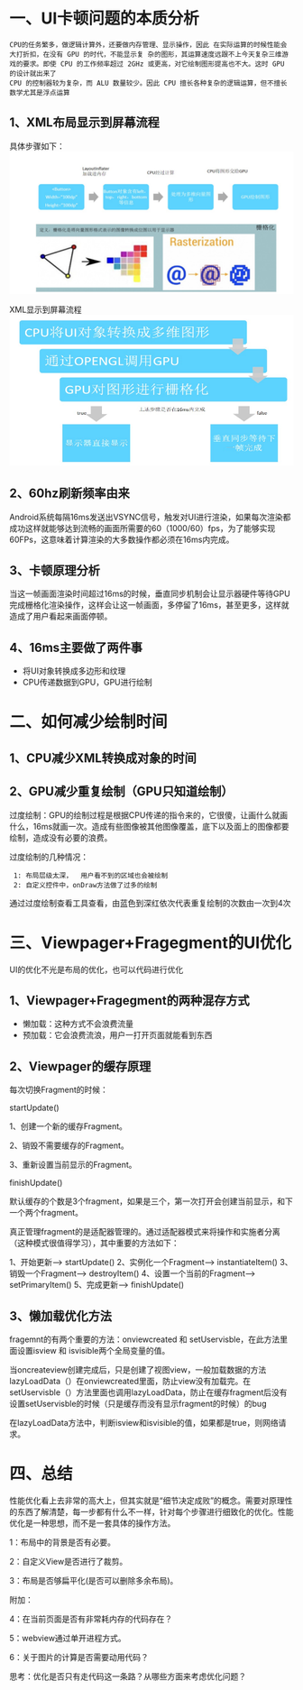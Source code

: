# 一、UI卡顿问题的本质分析
    CPU的任务繁多，做逻辑计算外，还要做内存管理、显示操作，因此 在实际运算的时候性能会大打折扣，在没有 GPU 的时代，不能显示复 杂的图形，其运算速度远跟不上今天复杂三维游戏的要求。即使 CPU 的工作频率超过 2GHz 或更高，对它绘制图形提高也不大。这时 GPU 的设计就出来了 
    CPU 的控制器较为复杂，而 ALU 数量较少。因此 CPU 擅长各种复杂的逻辑运算，但不擅长数学尤其是浮点运算
    
## 1、XML布局显示到屏幕流程
具体步骤如下：
![xml加载步骤](https://github.com/h616016784/android_qesAndSumUp/blob/master/vippic/xml%E5%8A%A0%E8%BD%BD%E5%B8%83%E5%B1%80.jpg)

XML显示到屏幕流程
![xml布局显示到屏幕流程](https://github.com/h616016784/android_qesAndSumUp/blob/master/vippic/xml%E5%B8%83%E5%B1%80%E5%8A%A0%E8%BD%BD2.jpg)

## 2、60hz刷新频率由来
Android系统每隔16ms发送出VSYNC信号，触发对UI进行渲染，如果每次渲染都成功这样就能够达到流畅的画面所需要的60（1000/60）fps，为了能够实现60FPs，这意味着计算渲染的大多数操作都必须在16ms内完成。

## 3、卡顿原理分析
当这一帧画面渲染时间超过16ms的时候，垂直同步机制会让显示器硬件等待GPU完成栅格化渲染操作，这样会让这一帧画面，多停留了16ms，甚至更多，这样就造成了用户看起来画面停顿。

## 4、16ms主要做了两件事
- 将UI对象转换成多边形和纹理
- CPU传递数据到GPU，GPU进行绘制

# 二、如何减少绘制时间
## 1、CPU减少XML转换成对象的时间

## 2、GPU减少重复绘制（GPU只知道绘制）
   过度绘制：GPU的绘制过程是根据CPU传递的指令来的，它很傻，让画什么就画什么，16ms就画一次。造成有些图像被其他图像覆盖，底下以及面上的图像都要绘制，造成没有必要的浪费。
   
   过度绘制的几种情况：
     
     1: 布局层级太深，  用户看不到的区域也会被绘制
     2: 自定义控件中，onDraw方法做了过多的绘制
   通过过度绘制查看工具查看，由蓝色到深红依次代表重复绘制的次数由一次到4次

# 三、Viewpager+Fragegment的UI优化
UI的优化不光是布局的优化，也可以代码进行优化
## 1、Viewpager+Fragegment的两种混存方式
 - 懒加载：这种方式不会浪费流量
 - 预加载：它会浪费流浪，用户一打开页面就能看到东西
## 2、Viewpager的缓存原理
 每次切换Fragment的时候：
 
 startUpdate()
 
 1、创建一个新的缓存Fragment。
 
 2、销毁不需要缓存的Fragment。
 
 3、重新设置当前显示的Fragment。
 
 finishUpdate()
 
 默认缓存的个数是3个fragment，如果是三个，第一次打开会创建当前显示，和下一个两个fragment。
 
  真正管理fragment的是适配器管理的。通过适配器模式来将操作和实施者分离（这种模式很值得学习），其中重要的方法如下：
  
 1、开始更新-->  startUpdate()
 2、实例化一个Fragment-->  instantiateItem()
 3、销毁一个Fragment-->  destroyItem()
 4、设置一个当前的Fragment-->  setPrimaryItem()
 5、完成更新-->  finishUpdate()

## 3、懒加载优化方法
fragemnt的有两个重要的方法：onviewcreated 和 setUservisble，在此方法里面设置isview 和 isvisible两个全局变量的值。

当oncreateview创建完成后，只是创建了视图view，一般加载数据的方法lazyLoadData（）在onviewcreated里面，防止view没有加载完。在setUservisble（）方法里面也调用lazyLoadData，防止在缓存fragment后没有设置setUservisble的时候（只是缓存而没有显示fragment的时候）的bug

在lazyLoadData方法中，判断isview和isvisible的值，如果都是true，则网络请求。
 
# 四、总结
性能优化看上去非常的高大上，但其实就是“细节决定成败”的概念。需要对原理性的东西了解清楚，每一步都有什么不一样，针对每个步骤进行细致化的优化。性能优化是一种思想，而不是一套具体的操作方法。

1：布局中的背景是否有必要。

2：自定义View是否进行了裁剪。

3：布局是否够扁平化(是否可以删除多余布局)。

附加：

4：在当前页面是否有非常耗内存的代码存在？

5：webview通过单开进程方式。

6：关于图片的计算是否需要动用代码？

思考：优化是否只有走代码这一条路？从哪些方面来考虑优化问题？









